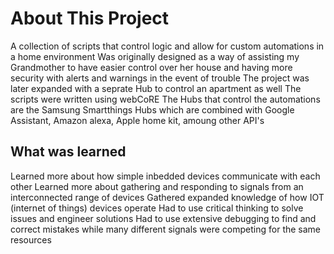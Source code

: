 # About This Project
A collection of scripts that control logic and allow for custom automations in a home environment
Was originally designed as a way of assisting my Grandmother to have easier control over her house and having more security with alerts and warnings in the event of trouble
The project was later expanded with a seprate Hub to control an apartment as well
The scripts were written using webCoRE
The Hubs that control the automations are the Samsung Smartthings Hubs which are combined with Google Assistant, Amazon alexa, Apple home kit, amoung other API's

## What was learned
Learned more about how simple inbedded devices communicate with each other
Learned more about gathering and responding to signals from an interconnected range of devices
Gathered expanded knowledge of how IOT (internet of things) devices operate
Had to use critical thinking to solve issues and engineer solutions
Had to use extensive debugging to find and correct mistakes while many different signals were competing for the same resources

